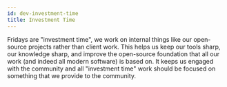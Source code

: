 ```yaml
---
id: dev-investment-time
title: Investment Time
---
```


Fridays are "investment time", we work on internal things like our open-source projects rather than client work. This helps us keep our tools sharp, our knowledge sharp, and improve the open-source foundation that all our work (and indeed all modern software) is based on. It keeps us engaged with the community and all "investment time" work should be focused on something that we provide to the community.

